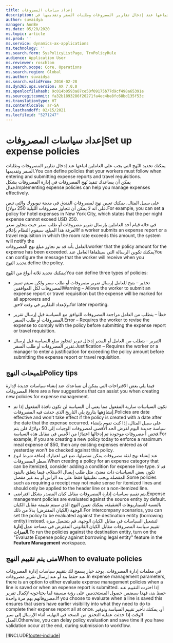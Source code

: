 ```yaml
---
title: إعداد سياسات المصروفات
description: يمكنك إعداد سياسات المصروفات التي يجب على العاملين اتباعها عند إدخال تقارير المصروفات وطلبات السفر وتقديمها في Microsoft Dynamics 365 Finance.
author: suvaidya
manager: AnnBe
ms.date: 05/20/2020
ms.topic: article
ms.prod: ''
ms.service: dynamics-ax-applications
ms.technology: ''
ms.search.form: SysPolicyListPage, TrvPolicyRule
audience: Application User
ms.reviewer: roschlom
ms.search.scope: Core, Operations
ms.search.region: Global
ms.author: suvaidya
ms.search.validFrom: 2016-02-28
ms.dyn365.ops.version: AX 7.0.0
ms.openlocfilehash: 9c014b0593a87ce50f09175b77d9cf498a65391e
ms.sourcegitcommit: fa32b1893286f20271fa4ec4be8fc68bd135f53c
ms.translationtype: HT
ms.contentlocale: ar-SA
ms.lasthandoff: 02/15/2021
ms.locfileid: "5271247"
---
```

# <a name="set-up-expense-policies"></a><span data-ttu-id="aa3ab-103">إعداد سياسات المصروفات</span><span class="sxs-lookup"><span data-stu-id="aa3ab-103">Set up expense policies</span></span>

<span data-ttu-id="aa3ab-104">يمكنك تحديد النُهج التي يجب على العاملين اتباعها عند إدخال تقارير المصروفات وطلبات السفر وتقديمها.</span><span class="sxs-lookup"><span data-stu-id="aa3ab-104">You can define policies that your workers must follow when entering and submitting expense reports and travel requisitions.</span></span>         
<span data-ttu-id="aa3ab-105">يمكن أن يساعدك تنفيذ نُهج المصروفات في إدارة المصروفات بشكل فعال.</span><span class="sxs-lookup"><span data-stu-id="aa3ab-105">Implementing expense policies can help you manage expenses effectively.</span></span>         

<span data-ttu-id="aa3ab-106">على سبيل المثال، يمكنك تعيين نهج لمصروفات الفندق في مدينة نيويورك والتي تنص على انه لا يمكن أن تتجاوز مصروفات الليلية 250 دولارًا.</span><span class="sxs-lookup"><span data-stu-id="aa3ab-106">For example, you can set a policy for hotel expenses in New York City, which states that the per night expense cannot exceed USD 250.</span></span>       
<span data-ttu-id="aa3ab-107">في حالة قيام أحد العاملين بإرسال تقرير مصروفات أو طلب سفر حيث يتجاوز سعر الغرفة هذا المبلغ، سيقوم النظام بإعلام</span><span class="sxs-lookup"><span data-stu-id="aa3ab-107">If a worker submits an expense report or a travel requisition in which the room rate exceeds this amount, the system will notify the</span></span>        
<span data-ttu-id="aa3ab-108">العامل بأنه قد تم تجاوز مبلغ نهج المصروفات.</span><span class="sxs-lookup"><span data-stu-id="aa3ab-108">worker that the policy amount for the expense has been exceeded.</span></span> <span data-ttu-id="aa3ab-109">يمكنك تكوين الرسالة التي سيتلقاها العامل عند</span><span class="sxs-lookup"><span data-stu-id="aa3ab-109">You can configure the message that the worker will receive when you</span></span>        
<span data-ttu-id="aa3ab-110">تحديد النهج.</span><span class="sxs-lookup"><span data-stu-id="aa3ab-110">define the policy.</span></span>      
        
<span data-ttu-id="aa3ab-111">يمكنك تحديد ثلاثة أنواع من النُهج:</span><span class="sxs-lookup"><span data-stu-id="aa3ab-111">You can define three types of policies:</span></span>         
        
- <span data-ttu-id="aa3ab-112">تحذير – يتيح للعامل إرسال تقرير مصروفات أو طلب سفر ولكن سيتم تمييز المصروفات لكل الموافقين</span><span class="sxs-lookup"><span data-stu-id="aa3ab-112">Warning – Allows the worker to submit an expense report or travel requisition but the expense will be marked for all approvers and</span></span>        
  <span data-ttu-id="aa3ab-113">ولإعداد التقارير في وقت لاحق.</span><span class="sxs-lookup"><span data-stu-id="aa3ab-113">for later reporting.</span></span>        

- <span data-ttu-id="aa3ab-114">خطأ – يتطلب من العامل مراجعة المصروفات للتوافق مع السياسة قبل إرسال تقرير المصروفات أو طلب السفر.</span><span class="sxs-lookup"><span data-stu-id="aa3ab-114">Error – Requires the worker to revise the expense to comply with the policy before submitting the expense report or travel requisition.</span></span>       
 
 - <span data-ttu-id="aa3ab-115">التبرير – يتطلب من العامل أو المدير إدخال تبرير لتجاوز مبلغ السياسة قبل إرسال تقرير المصروفات أو طلب السفر.</span><span class="sxs-lookup"><span data-stu-id="aa3ab-115">Justification – Requires the worker or a manager to enter a justification for exceeding the policy amount before submitting the expense report or travel requisition.</span></span>        

## <a name="policy-tips"></a><span data-ttu-id="aa3ab-116">تلميحات النهج</span><span class="sxs-lookup"><span data-stu-id="aa3ab-116">Policy tips</span></span>
<span data-ttu-id="aa3ab-117">فيما يلي بعض الاقتراحات التي يمكن أن تساعدك عند إنشاء سياسات جديدة لإدارة المصروفات.</span><span class="sxs-lookup"><span data-stu-id="aa3ab-117">Here are a few suggestions that can assist you when creating new policies for expense management.</span></span> 
* <span data-ttu-id="aa3ab-118">تكون السياسات سارية المفعول مما يعني أن السياسة لن تكون نافذة المفعول إذا تم إنشاؤهها بتاريخ يلي التاريخ الذي حدثت فيه المصروفات.</span><span class="sxs-lookup"><span data-stu-id="aa3ab-118">Policies are date effective and won't take effect if the policy is created with a date after the date that the expense occurred.</span></span> <span data-ttu-id="aa3ab-119">على سبيل المثال، إذا كنت تقوم بإنشاء سياسة جديدة اليوم لفرض الحد الأقصى لمصروفات الوجبات إلى 50 دولارًا، فلن يتم فحص أ مصروفات موجودة تم إدخالها اعتبارًا من الأمس في مقابل هذه السياسة.</span><span class="sxs-lookup"><span data-stu-id="aa3ab-119">For example, if you are creating a new policy today to enforce a maximum meal expense of $50, then any existing expenses entered as of yesterday won't be checked against this policy.</span></span>
* <span data-ttu-id="aa3ab-120">عند إنشاء نهج لفئة مصروفات يمكن تفصيلها، ضع في اعتبارك إضافة شرط لنوع سطر المصروفات.</span><span class="sxs-lookup"><span data-stu-id="aa3ab-120">When creating a policy for an expense category that can be itemized, consider adding a condition for expense line type.</span></span> <span data-ttu-id="aa3ab-121">قد لا تكون بعض السياسات ذات معنىً، مثل طلب إيصال الاستلام، فيما يتعلق بالبنود المفصلة ويجب تطبيقها فقط على بند الرأس أو بند غير مفصل.</span><span class="sxs-lookup"><span data-stu-id="aa3ab-121">Some policies such as requiring a receipt may not make sense for itemized lines and should only be applied to the header line or a non-itemized line.</span></span> 
* <span data-ttu-id="aa3ab-122">يتم تقييم سياسات إدارة المصروفات مقابل كيان المصدر بشكل افتراضي.</span><span class="sxs-lookup"><span data-stu-id="aa3ab-122">Expense management policies are evaluated against the source entity by default.</span></span> <span data-ttu-id="aa3ab-123">بالنسبة للسيناريوهات الشقيقة، يمكنك تعيين النهج الذي سيتم تقييمه مقابل الكيان الوجهة (الكيان المقترض) بدلا من ذلك.</span><span class="sxs-lookup"><span data-stu-id="aa3ab-123">For intercompany scenarios, you can set the policy to be evaluated against the destination entity (borrowing entity) instead.</span></span> <span data-ttu-id="aa3ab-124">لتشغيل السياسات في مقابل الكيان الوجهة، قم بتشغيل ميزة تقييم سياسة المصروفات مقابل الكيان القانوني المقترض في مساحة عمل **إدارة الميزات**.</span><span class="sxs-lookup"><span data-stu-id="aa3ab-124">To run the policies against the destination entity, turn on the "Evaluate Expense policy against borrowing legal entity" feature in the **Feature Management** workspace.</span></span>

## <a name="when-to-evaluate-policies"></a><span data-ttu-id="aa3ab-125">متى يتم تقييم النهج</span><span class="sxs-lookup"><span data-stu-id="aa3ab-125">When to evaluate policies</span></span>

<span data-ttu-id="aa3ab-126">في معلمات إدارة المصروفات، يوجد خيار يسمح لك بتقييم سياسات إدارة المصروفات عند حفظ بند أو عند إرسال تقرير مصروفات.</span><span class="sxs-lookup"><span data-stu-id="aa3ab-126">In expense management parameters, there is an option to either evaluate expense management policies when a line is saved or when an expense report is submitted.</span></span> <span data-ttu-id="aa3ab-127">إذا اخترت التقييم عند حفظ بند، فهذا سيضمن حصول المستخدمين على رؤية مسبقة لما يحتاجونه لإكمال تقرير مصروفاتهم بهم مرة واحدة.</span><span class="sxs-lookup"><span data-stu-id="aa3ab-127">If you choose to evaluate when a line is saved this ensures that users have earlier visibility into what they need to do to complete their expense report all at once.</span></span> <span data-ttu-id="aa3ab-128">أو، يمكنك تأخير تقييم السياسة وتوفير الوقت إذا حدثت عملية التحقق من الصحة في النهاية، أثناء الإرسال إلى سير العمل.</span><span class="sxs-lookup"><span data-stu-id="aa3ab-128">Otherwise, you can delay policy evaluation and save time if you have validation occur at the end, during submission to workflow.</span></span>


[!INCLUDE[footer-include](../includes/footer-banner.md)]